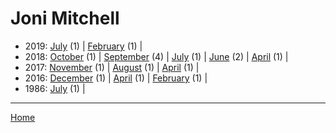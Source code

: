 # Joni Mitchell

  * 2019: 
      [July](./joni-mitchell-2019-07.md) (1) | 
      [February](./joni-mitchell-2019-02.md) (1) | 
  * 2018: 
      [October](./joni-mitchell-2018-10.md) (1) | 
      [September](./joni-mitchell-2018-09.md) (4) | 
      [July](./joni-mitchell-2018-07.md) (1) | 
      [June](./joni-mitchell-2018-06.md) (2) | 
      [April](./joni-mitchell-2018-04.md) (1) | 
  * 2017: 
      [November](./joni-mitchell-2017-11.md) (1) | 
      [August](./joni-mitchell-2017-08.md) (1) | 
      [April](./joni-mitchell-2017-04.md) (1) | 
  * 2016: 
      [December](./joni-mitchell-2016-12.md) (1) | 
      [April](./joni-mitchell-2016-04.md) (1) | 
      [February](./joni-mitchell-2016-02.md) (1) | 
  * 1986: 
      [July](./joni-mitchell-1986-07.md) (1) | 

----

[Home](../)
